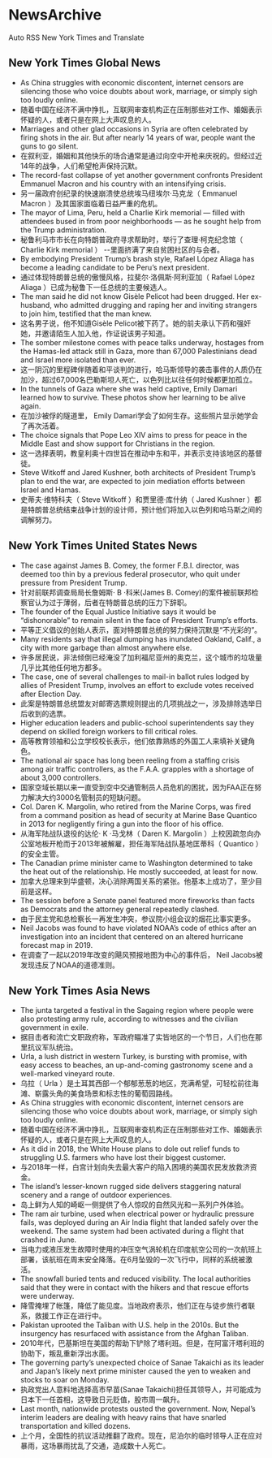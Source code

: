 # NewsArchive
Auto RSS New York Times and Translate

## New York Times Global News
* As China struggles with economic discontent, internet censors are silencing those who voice doubts about work, marriage, or simply sigh too loudly online.
* 随着中国在经济不满中挣扎，互联网审查机构正在压制那些对工作、婚姻表示怀疑的人，或者只是在网上大声叹息的人。
* Marriages and other glad occasions in Syria are often celebrated by firing shots in the air. But after nearly 14 years of war, people want the guns to go silent.
* 在叙利亚，婚姻和其他快乐的场合通常是通过向空中开枪来庆祝的。但经过近14年的战争，人们希望枪声保持沉默。
* The record-fast collapse of yet another government confronts President Emmanuel Macron and his country with an intensifying crisis.
* 另一届政府创纪录的快速崩溃使总统埃马纽埃尔·马克龙（ Emmanuel Macron ）及其国家面临着日益严重的危机。
* The mayor of Lima, Peru, held a Charlie Kirk memorial — filled with attendees bused in from poor neighborhoods — as he sought help from the Trump administration.
* 秘鲁利马市市长在向特朗普政府寻求帮助时，举行了查理·柯克纪念馆（ Charlie Kirk memorial ） --里面挤满了来自贫困社区的与会者。
* By embodying President Trump’s brash style, Rafael López Aliaga has become a leading candidate to be Peru’s next president.
* 通过体现特朗普总统的傲慢风格，拉斐尔·洛佩斯·阿利亚加（ Rafael López Aliaga ）已成为秘鲁下一任总统的主要候选人。
* The man said he did not know Gisèle Pelicot had been drugged. Her ex-husband, who admitted drugging and raping her and inviting strangers to join him, testified that the man knew.
* 这名男子说，他不知道Gisèle Pelicot被下药了。她的前夫承认下药和强奸她，并邀请陌生人加入他，作证说该男子知道。
* The somber milestone comes with peace talks underway, hostages from the Hamas-led attack still in Gaza, more than 67,000 Palestinians dead and Israel more isolated than ever.
* 这一阴沉的里程碑伴随着和平谈判的进行，哈马斯领导的袭击事件的人质仍在加沙，超过67,000名巴勒斯坦人死亡，以色列比以往任何时候都更加孤立。
* In the tunnels of Gaza where she was held captive, Emily Damari learned how to survive. These photos show her learning to be alive again.
* 在加沙被俘的隧道里， Emily Damari学会了如何生存。这些照片显示她学会了再次活着。
* The choice signals that Pope Leo XIV aims to press for peace in the Middle East and show support for Christians in the region.
* 这一选择表明，教皇利奥十四世旨在推动中东和平，并表示支持该地区的基督徒。
* Steve Witkoff and Jared Kushner, both architects of President Trump’s plan to end the war, are expected to join mediation efforts between Israel and Hamas.
* 史蒂夫·维特科夫（ Steve Witkoff ）和贾里德·库什纳（ Jared Kushner ）都是特朗普总统结束战争计划的设计师，预计他们将加入以色列和哈马斯之间的调解努力。

## New York Times United States News
* The case against James B. Comey, the former F.B.I. director, was deemed too thin by a previous federal prosecutor, who quit under pressure from President Trump.
* 针对前联邦调查局局长詹姆斯· B ·科米(James B. Comey)的案件被前联邦检察官认为过于薄弱，后者在特朗普总统的压力下辞职。
* The founder of the Equal Justice Initiative says it would be “dishonorable” to remain silent in the face of President Trump’s efforts.
* 平等正义倡议的创始人表示，面对特朗普总统的努力保持沉默是“不光彩的”。
* Many residents say that illegal dumping has inundated Oakland, Calif., a city with more garbage than almost anywhere else.
* 许多居民说，非法倾倒已经淹没了加利福尼亚州的奥克兰，这个城市的垃圾量几乎比其他任何地方都多。
* The case, one of several challenges to mail-in ballot rules lodged by allies of President Trump, involves an effort to exclude votes received after Election Day.
* 此案是特朗普总统盟友对邮寄选票规则提出的几项挑战之一，涉及排除选举日后收到的选票。
* Higher education leaders and public-school superintendents say they depend on skilled foreign workers to fill critical roles.
* 高等教育领袖和公立学校校长表示，他们依靠熟练的外国工人来填补关键角色。
* The national air space has long been reeling from a staffing crisis among air traffic controllers, as the F.A.A. grapples with a shortage of about 3,000 controllers.
* 国家空域长期以来一直受到空中交通管制员人员危机的困扰，因为FAA正在努力解决大约3000名管制员的短缺问题。
* Col. Daren K. Margolin, who retired from the Marine Corps, was fired from a command position as head of security at Marine Base Quantico in 2013 for negligently firing a gun into the floor of his office.
* 从海军陆战队退役的达伦· K ·马戈林（ Daren K. Margolin ）上校因疏忽向办公室地板开枪而于2013年被解雇，担任海军陆战队基地匡蒂科（ Quantico ）的安全主管。
* The Canadian prime minister came to Washington determined to take the heat out of the relationship. He mostly succeeded, at least for now.
* 加拿大总理来到华盛顿，决心消除两国关系的紧张。他基本上成功了，至少目前是这样。
* The session before a Senate panel featured more fireworks than facts as Democrats and the attorney general repeatedly clashed.
* 由于民主党和总检察长一再发生冲突，参议院小组会议的烟花比事实更多。
* Neil Jacobs was found to have violated NOAA’s code of ethics after an investigation into an incident that centered on an altered hurricane forecast map in 2019.
* 在调查了一起以2019年改变的飓风预报地图为中心的事件后， Neil Jacobs被发现违反了NOAA的道德准则。

## New York Times Asia News
* The junta targeted a  festival in the Sagaing region where people were also protesting army rule, according to witnesses and the civilian government in exile.
* 据目击者和流亡文职政府称，军政府瞄准了实皆地区的一个节日，人们也在那里抗议军队统治。
* Urla, a lush district in western Turkey, is bursting with promise, with easy access to beaches, an up-and-coming gastronomy scene and a well-marked vineyard route.
* 乌拉（ Urla ）是土耳其西部一个郁郁葱葱的地区，充满希望，可轻松前往海滩、崭露头角的美食场景和标志性的葡萄园路线。
* As China struggles with economic discontent, internet censors are silencing those who voice doubts about work, marriage, or simply sigh too loudly online.
* 随着中国在经济不满中挣扎，互联网审查机构正在压制那些对工作、婚姻表示怀疑的人，或者只是在网上大声叹息的人。
* As it did in 2018, the White House plans to dole out relief funds to struggling U.S. farmers who have lost their biggest customer.
* 与2018年一样，白宫计划向失去最大客户的陷入困境的美国农民发放救济资金。
* The island’s lesser-known rugged side delivers staggering natural scenery and a range of outdoor experiences.
* 岛上鲜为人知的崎岖一侧提供了令人惊叹的自然风光和一系列户外体验。
* The ram air turbine, used when electrical power or hydraulic pressure fails, was deployed during an Air India flight that landed safely over the weekend. The same system had been activated during a flight that crashed in June.
* 当电力或液压发生故障时使用的冲压空气涡轮机在印度航空公司的一次航班上部署，该航班在周末安全降落。在6月坠毁的一次飞行中，同样的系统被激活。
* The snowfall buried tents and reduced visibility. The local authorities said that they were in contact with the hikers and that rescue efforts were underway.
* 降雪掩埋了帐篷，降低了能见度。当地政府表示，他们正在与徒步旅行者联系，救援工作正在进行中。
* Pakistan uprooted the Taliban with U.S. help in the 2010s. But the insurgency has resurfaced with assistance from the Afghan Taliban.
* 2010年代，巴基斯坦在美国的帮助下铲除了塔利班。但是，在阿富汗塔利班的协助下，叛乱重新浮出水面。
* The governing party’s unexpected choice of Sanae Takaichi as its leader and Japan’s likely next prime minister caused the yen to weaken and stocks to soar on Monday.
* 执政党出人意料地选择高市早苗(Sanae Takaichi)担任其领导人，并可能成为日本下一任首相，这导致日元贬值，股市周一飙升。
* Last month, nationwide protests ousted the government. Now, Nepal’s interim leaders are dealing with heavy rains that have snarled transportation and killed dozens.
* 上个月，全国性的抗议活动推翻了政府。现在，尼泊尔的临时领导人正在应对暴雨，这场暴雨扰乱了交通，造成数十人死亡。


